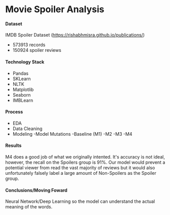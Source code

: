 # Movie Spoiler Analysis
#### Dataset
IMDB Spoiler Dataset (https://rishabhmisra.github.io/publications/)

  - 573913 records
  - 150924 spoiler reviews

#### Technology Stack
  - Pandas
  - SKLearn
  - NLTK
  - Matplotlib
  - Seaborn
  - IMBLearn
#### Process
  - EDA
  - Data Cleaning
  - Modeling
    -Model Mutations
      -Baseline (M1)
      -M2
      -M3
      -M4
#### Results
M4 does a good job of what we originally intented. It's accuracy is not ideal, however, the recall on the Spoilers group is 91%. Our model would prevent a potential viewer from read the vast majority of reviews but it would also unfortunately falsely label a large amount of Non-Spoilers as the Spoiler group.
#### Conclusions/Moving Foward
Neural Network/Deep Learning so the model can understand the actual meaning of the words.
